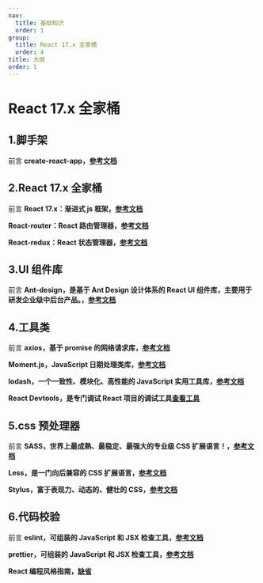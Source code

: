 ```yaml
---
nav:
  title: 基础知识
  order: 1
group:
  title: React 17.x 全家桶
  order: 4
title: 大纲
order: 1
---
```


# React 17.x 全家桶

## 1.脚手架

<Alert type="info"> 前言
**create-react-app，[参考文档](https://cli.vuejs.org/zh/)**
</Alert>

## 2.React 17.x 全家桶

<Alert type="info"> 前言
**React 17.x：渐进式 js 框架，[参考文档](https://react.docschina.org)**

**React-router：React 路由管理器，[参考文档](https://router.vuejs.org/zh/)**

**React-redux：React 状态管理器，[参考文档](https://vuex.vuejs.org/zh/)**
</Alert>

## 3.UI 组件库

<Alert type="info"> 前言
**Ant-design，是基于 Ant Design 设计体系的 React UI 组件库，主要用于研发企业级中后台产品。，[参考文档](https://ant.design/docs/react/introduce-cn)**
</Alert>

## 4.工具类

<Alert type="info"> 前言
**axios，基于 promise 的网络请求库，[参考文档](http://www.axios-js.com/zh-cn/docs/)**

**Moment.js，JavaScript 日期处理类库，[参考文档](http://momentjs.cn/)**

**lodash，一个一致性、模块化、高性能的 JavaScript 实用工具库，[参考文档](https://www.lodashjs.com/)**

**React Devtools，是专门调试 React 项目的调试工具[查看工具](https://reactjs.org/blog/2015/09/02/new-react-developer-tools.html#installation)**

</Alert>

## 5.css 预处理器

<Alert type="info"> 前言
**SASS，世界上最成熟、最稳定、最强大的专业级 CSS 扩展语言！，[参考文档](https://www.sass.hk/)**

**Less，是一门向后兼容的 CSS 扩展语言，[参考文档](https://less.bootcss.com/)**

**Stylus，富于表现力、动态的、健壮的 CSS，[参考文档](https://www.stylus-lang.cn/)**
</Alert>

## 6.代码校验

<Alert type="info"> 前言
**eslint，可组装的 JavaScript 和 JSX 检查工具，[参考文档](https://eslint.bootcss.com)**

**prettier，可组装的 JavaScript 和 JSX 检查工具，[参考文档](https://eslint.bootcss.com)**

**React 编程风格指南，[缺省]()**
</Alert>
